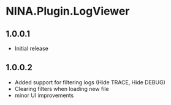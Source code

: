 ﻿# NINA.Plugin.LogViewer

## 1.0.0.1
- Initial release

## 1.0.0.2
- Added support for filtering logs (Hide TRACE, Hide DEBUG)
- Clearing filters when loading new file
- minor UI improvements
